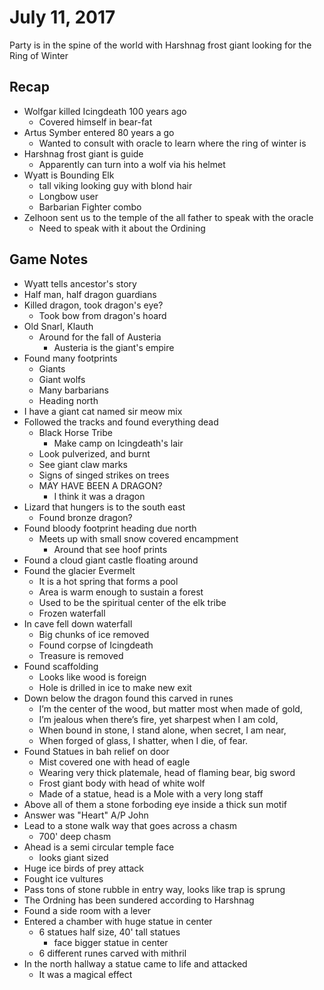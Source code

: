# July 11, 2017

Party is in the spine of the world with Harshnag frost giant looking for the Ring of Winter


## Recap
- Wolfgar killed Icingdeath 100 years ago
    - Covered himself in bear-fat
- Artus Symber entered 80 years a go
    - Wanted to consult with oracle to learn where the ring of winter is
- Harshnag frost giant is guide
    - Apparently can turn into a wolf via his helmet
- Wyatt is Bounding Elk
    - tall viking looking guy with blond hair
    - Longbow user
    - Barbarian Fighter combo
- Zelhoon sent us to the temple of the all father to speak with the oracle
    - Need to speak with it about the Ordining


## Game Notes
- Wyatt tells ancestor's story
- Half man, half dragon guardians
- Killed dragon, took dragon's eye? 
    - Took bow from dragon's hoard
- Old Snarl, Klauth
    - Around for the fall of Austeria
        - Austeria is the giant's empire
- Found many footprints
    - Giants
    - Giant wolfs
    - Many barbarians
    - Heading north
- I have a giant cat named sir meow mix
- Followed the tracks and found everything dead
    - Black Horse Tribe
        - Make camp on Icingdeath's lair
    - Look pulverized, and burnt
    - See giant claw marks
    - Signs of singed strikes on trees
    - MAY HAVE BEEN A DRAGON?
        - I think it was a dragon 
- Lizard that hungers is to the south east
    - Found bronze dragon?
- Found bloody footprint heading due north
    - Meets up with small snow covered encampment
        - Around that see hoof prints
- Found a cloud giant castle floating around
- Found the glacier Evermelt
    - It is a hot spring that forms a pool
    - Area is warm enough to sustain a forest
    - Used to be the spiritual center of the elk tribe
    - Frozen waterfall
- In cave fell down waterfall
    - Big chunks of ice removed
    - Found corpse of Icingdeath
    - Treasure is removed
- Found scaffolding
    - Looks like wood is foreign
    - Hole is drilled in ice to make new exit
- Down below the dragon found this carved in runes
    - I’m the center of the wood, but matter most when made of gold,
    - I’m jealous when there’s fire, yet sharpest when I am cold,
    - When bound in stone, I stand alone, when secret, I am near,
    - When forged of glass, I shatter, when I die, of fear.
- Found Statues in bah relief on door
    - Mist covered one with head of eagle
    - Wearing very thick platemale, head of flaming bear, big sword
    - Frost giant body with head of white wolf
    - Made of a statue, head is a Mole with a very long staff
- Above all of them a stone forboding eye inside a thick sun motif
- Answer was "Heart" A/P John
- Lead to a stone walk way that goes across a chasm
    - 700' deep chasm
- Ahead is a semi circular temple face
    - looks giant sized
- Huge ice birds of prey attack
- Fought ice vultures
- Pass tons of stone rubble in entry way, looks like trap is sprung
- The Ordning has been sundered according to Harshnag
- Found a side room with a lever
- Entered a chamber with huge statue in center
    - 6 statues half size, 40' tall statues
        - face bigger statue in center
    - 6 different runes carved with mithril
- In the north hallway a statue came to life and attacked
    - It was a magical effect
